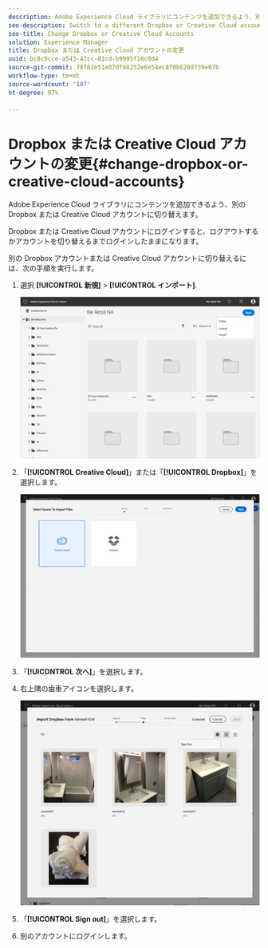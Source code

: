 ```yaml
---
description: Adobe Experience Cloud ライブラリにコンテンツを追加できるよう、別の Dropbox または Creative Cloud アカウントに切り替えます。
seo-description: Switch to a different Dropbox or Creative Cloud account to add content to the Adobe Experience Cloud Library.
seo-title: Change Dropbox or Creative Cloud Accounts
solution: Experience Manager
title: Dropbox または Creative Cloud アカウントの変更
uuid: bc8c9cce-a543-42cc-81cd-b9995f26c8d4
source-git-commit: 78f62e51e07df88252e6e54ec8f0b620d739e07b
workflow-type: tm+mt
source-wordcount: '107'
ht-degree: 97%

---
```



# Dropbox または Creative Cloud アカウントの変更{#change-dropbox-or-creative-cloud-accounts}

Adobe Experience Cloud ライブラリにコンテンツを追加できるよう、別の Dropbox または Creative Cloud アカウントに切り替えます。

Dropbox または Creative Cloud アカウントにログインすると、ログアウトするかアカウントを切り替えるまでログインしたままになります。

別の Dropbox アカウントまたは Creative Cloud アカウントに切り替えるには、次の手順を実行します。

1. 選択 **[!UICONTROL 新規]** > **[!UICONTROL インポート]**.

   ![](assets/library_new_folder_upload.png)

1. 「**[!UICONTROL Creative Cloud]**」または「**[!UICONTROL Dropbox]**」を選択します。

   ![](assets/library_import_cc.png)

1. 「**[!UICONTROL 次へ]**」を選択します。
1. 右上隅の歯車アイコンを選択します。

   ![](assets/library_switch_accounts.png)

1. 「**[!UICONTROL Sign out]**」を選択します。
1. 別のアカウントにログインします。

